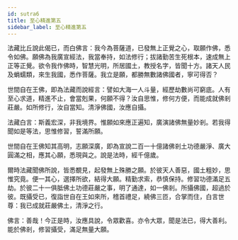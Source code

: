 ```yaml
---
id: sutra6
title: 至心精進第五
sidebar_label: 至心精進第五
---
```


法藏比丘說此偈已，而白佛言：我今為菩薩道，已發無上正覺之心，取願作佛，悉令如佛。願佛為我廣宣經法，我當奉持，如法修行；拔諸勤苦生死根本，速成無上正等正覺。欲令我作佛時，智慧光明，所居國土，教授名字，皆聞十方。諸天人民及蜎蠕類，來生我國，悉作菩薩。我立是願，都勝無數諸佛國者，寧可得否？

世間自在王佛，即為法藏而說經言：譬如大海一人斗量，經歷劫數尚可窮底。人有至心求道，精進不止，會當剋果，何願不得？汝自思惟，修何方便，而能成就佛剎莊嚴。如所修行，汝自當知。清淨佛國，汝應自攝。

法藏白言：斯義宏深，非我境界。惟願如來應正遍知，廣演諸佛無量妙剎。若我得聞如是等法，思惟修習，誓滿所願。

世間自在王佛知其高明，志願深廣，即為宣說二百一十億諸佛剎土功德嚴淨、廣大圓滿之相，應其心願，悉現與之。說是法時，經千億歲。

爾時法藏聞佛所說，皆悉覩見，起發無上殊勝之願。於彼天人善惡，國土粗妙，思惟究竟。便一其心，選擇所欲，結得大願。精勤求索，恭慎保持。修習功德滿足五劫。於彼二十一俱胝佛土功德莊嚴之事，明了通達，如一佛剎。所攝佛國，超過於彼。既攝受已，復詣世自在王如來所，稽首禮足，繞佛三匝，合掌而住，白言世尊：我已成就莊嚴佛土，清淨之行。

佛言：善哉！今正是時，汝應具說，令眾歡喜。亦令大眾，聞是法已，得大善利。能於佛剎，修習攝受，滿足無量大願。